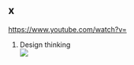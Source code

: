 ## x

https://www.youtube.com/watch?v=
1. Design thinking<br>
[![](https://img.youtube.com/vi/_r0VX-aU_T8/0.jpg)](https://www.youtube.com/watch?v=_r0VX-aU_T8)
